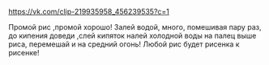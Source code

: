 https://vk.com/clip-219935958_456239535?c=1

Промой рис ,промой хорошо! Залей водой, много, помешивая пару раз, до кипения доведи ,слей кипяток налей холодной воды на палец выше риса, перемешай и на средний огонь!
Любой рис будет рисенка к рисенке!